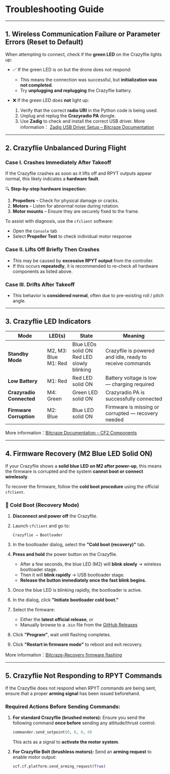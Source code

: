 # Troubleshooting Guide

---

## 1. Wireless Communication Failure or Parameter Errors (Reset to Default)

When attempting to connect, check if the **green LED** on the Crazyflie lights up:

- ✅ If the green LED is on but the drone does not respond:
  - This means the connection was successful, but **initialization was not completed**.
  - Try **unplugging and replugging** the Crazyflie battery.

- ❌ If the green LED does **not** light up:
  1. Verify that the correct **radio URI** in the Python code is being used.
  2. Unplug and replug the **Crazyradio PA** dongle.
  3. Use **Zadig** to check and install the correct USB driver.
     More information： [Zadig USB Driver Setup – Bitcraze Documentation](https://www.bitcraze.io/documentation/repository/crazyradio-firmware/master/building/usbwindows/)

---

## 2. Crazyflie Unbalanced During Flight

### Case I. Crashes Immediately After Takeoff

If the Crazyflie crashes as soon as it lifts off and RPYT outputs appear normal, this likely indicates a **hardware fault**.

🔍 **Step-by-step hardware inspection:**

1. **Propellers** – Check for physical damage or cracks.  
2. **Motors** – Listen for abnormal noise during rotation.  
3. **Motor mounts** – Ensure they are securely fixed to the frame.  

To assist with diagnosis, use the `cfclient` software:

- Open the `Console` tab  
- Select **Propeller Test** to check individual motor response  


### Case II. Lifts Off Briefly Then Crashes

- This may be caused by **excessive RPYT output** from the controller.
- If this occurs **repeatedly**, it is recommended to re-check all hardware components as listed above.

### Case III. Drifts After Takeoff

- This behavior is **considered normal**, often due to pre-existing roll / pitch angle.


---

## 3. Crazyflie LED Indicators

| **Mode**                 | **LED(s)**              | **State**                                     | **Meaning**                                              |
| ------------------------ | ----------------------- | --------------------------------------------- | -------------------------------------------------------- |
| **Standby Mode**         | M2, M3: Blue<br>M1: Red | Blue LEDs solid ON<br>Red LED slowly blinking | Crazyflie is powered and idle, ready to receive commands |
| **Low Battery**          | M1: Red                 | Red LED solid ON                              | Battery voltage is low — charging required               |
| **Crazyradio Connected** | M4: Green               | Green LED solid ON                            | Crazyradio PA is successfully connected                  |
| **Firmware Corruption**  | M2: Blue                | Blue LED solid ON                             | Firmware is missing or corrupted — recovery needed       |

More information：[Bitcraze Documentation – CF2 Components](https://www.bitcraze.io/documentation/system/platform/cf2-components/)

---

## 4. Firmware Recovery (M2 Blue LED Solid ON)

If your Crazyflie shows a **solid blue LED on M2 after power-up**, this means the firmware is corrupted and the system **cannot boot or connect wirelessly**.

To recover the firmware, follow the **cold boot procedure** using the official `cfclient`.

### 🔧 Cold Boot (Recovery Mode)

1. **Disconnect and power off** the Crazyflie.

2. Launch `cfclient` and go to:

   ```
   Crazyflie → Bootloader
   ```

3. In the bootloader dialog, select the **"Cold boot (recovery)"** tab.

4. **Press and hold** the power button on the Crazyflie.

   * After a few seconds, the blue LED (M2) will **blink slowly** → wireless bootloader stage.
   * Then it will **blink rapidly** → USB bootloader stage.
   *  **Release the button immediately once the fast blink begins.**

5. Once the blue LED is blinking rapidly, the bootloader is active.

6. In the dialog, click **"Initiate bootloader cold boot."**

7. Select the firmware:

   * Either the **latest official release**, or
   * Manually browse to a `.bin` file from the [GitHub Releases](https://github.com/bitcraze/crazyflie-firmware/releases)

8. Click **"Program"**, wait until flashing completes.

9. Click **"Restart in firmware mode"** to reboot and exit recovery.

More information：[Bitcraze-Recovery firmware flashing](https://www.bitcraze.io/documentation/repository/crazyflie-clients-python/master/userguides/recovery-mode/)

---

## 5. Crazyflie Not Responding to RPYT Commands

If the Crazyflie does not respond when RPYT commands are being sent, ensure that a proper **arming signal** has been issued beforehand.

###  Required Actions Before Sending Commands:

1. **For standard Crazyflie (brushed motors):**
   Ensure you send the following command **once before** sending any attitude/thrust control:

   ```python
   commander.send_setpoint(0, 0, 0, 0)
   ```

   This acts as a signal to **activate the motor system**.

2. **For Crazyflie Bolt (brushless motors):**
   Send an **arming request** to enable motor output:

   ```python
   scf.cf.platform.send_arming_request(True)
   ```

